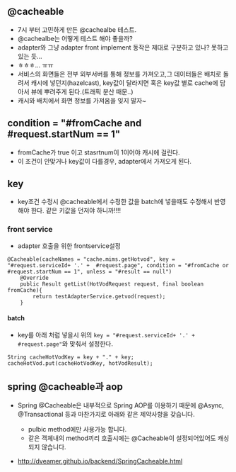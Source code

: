 ## @cacheable 
- 7시 부터 고민하게 만든 @cachealbe 테스트. 
- @cachealbe는 어떻게 테스트 해야 좋을까?  
- adapter와 그냥 adapter front implement 동작은 제대로 구분하고 있나? 못하고 있는 듯... 
- ㅎㅎㅎ... ㅠㅠ  
- 서비스의 화면들은 전부 외부서버를 통해 정보를 가져오고,그 데이터들은 배치로 돌려서 캐시에 넣던지(hazelcast), key값이 달라지면 혹은 key값 별로 cache에 담아서 뷰에 뿌려주게 된다.(트래픽 분산 때문..) 
- 캐시와 배치에서 화면 정보를 가져옴을 잊지 말자~   
  

## condition = "#fromCache and #request.startNum == 1" 
- fromCache가 true 이고 stasrtnum이 1이어야 캐시에 걸린다.  
- 이 조건이 안맞거나 key값이 다를경우, adapter에서 가져오게 된다.  

## key
- key조건 수정시 @cacheable에서 수정한 값을 batch에 넣을때도 수정해서 반영해야 한다. 같은 키값을 던저야 하니까!!!!

### front service  
- adapter 호출을 위한 frontservice설정  
```
@Cacheable(cacheNames = "cache.mims.getHotvod", key = "#request.serviceId+ '.' +  #request.page", condition = "#fromCache or #request.startNum == 1", unless = "#result == null")
	@Override
	public Result getList(HotVodRequest request, final boolean fromCache){
		return testAdapterService.getvod(request);
	}
``` 
  
  
#### batch 
- key를 아래 처럼 넣을시 위의 `key = "#request.serviceId+ '.' +  #request.page"`와 맞춰서 설정한다. 
  
```
String cacheHotVodKey = key + "." + key;
cacheHotVod.put(cacheHotVodKey, hotVodResult);
```
 
 ## spring @cacheable과 aop
- Spring @Cacheable은 내부적으로 Spring AOP를 이용하기 때문에 @Async, @Transactional 등과 마찬가지로 아래와 같은 제약사항을 갖습니다.
	* pulbic method에만 사용가능 합니다.
	* 같은 객체내의 method끼리 호출시에는 @Cacheable이 설정되어있어도 캐싱되지 않습니다. 
	 
 - http://dveamer.github.io/backend/SpringCacheable.html
 
 
 
